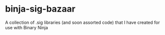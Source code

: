 # binja-sig-bazaar

A collection of .sig libraries (and soon assorted code) that I have created for use with Binary Ninja
